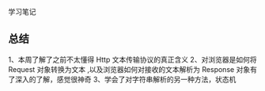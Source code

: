 学习笔记

## 总结

1、本周了解了之前不太懂得 Http 文本传输协议的真正含义
2、对浏览器是如何将 Request 对象转换为文本 ,以及浏览器如何对接收的文本解析为 Response 对象有了深入的了解，感觉很神奇
3、学会了对字符串解析的另一种方法，状态机

